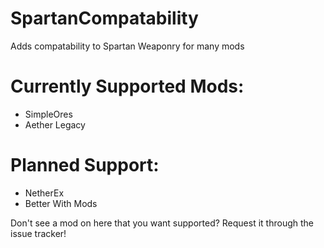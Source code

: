# SpartanCompatability
 Adds compatability to Spartan Weaponry for many mods

# Currently Supported Mods:
- SimpleOres
- Aether Legacy

# Planned Support:
- NetherEx
- Better With Mods

Don't see a mod on here that you want supported? Request it through the issue tracker!
